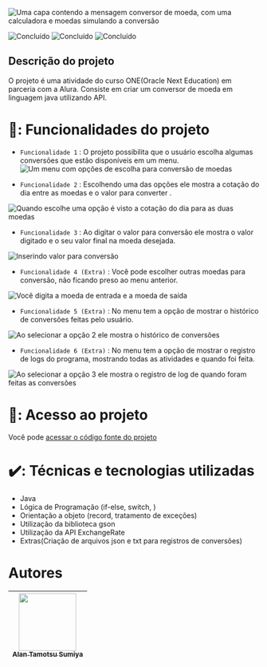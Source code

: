 
![Uma capa contendo a mensagem conversor de moeda, com uma calculadora e moedas simulando a conversão](https://github.com/user-attachments/assets/7f290b00-1c4d-4d25-9c37-779fdeb00507)



 ![Concluído](http://img.shields.io/static/v1?label=STATUS&message=Concluído&color=GREEN&style=for-the-badge) 
 ![Concluído](http://img.shields.io/static/v1?label=Data_lançamento&message=Maio&color=GREEN&style=for-the-badge) 
 ![Concluído](http://img.shields.io/static/v1?label=Versão&message=2.0&color=GREEN&style=for-the-badge)

<h2>Descrição do projeto</h2>
<p>O projeto é uma atividade do curso ONE(Oracle Next Education) em parceria com a Alura. Consiste em criar um conversor de moeda em linguagem java utilizando API.</p>

# 🔨: Funcionalidades do projeto

- `Funcionalidade 1` : O projeto possibilita que o usuário escolha algumas conversões que estão disponíveis em um menu.
 ![Um menu com opções de escolha para conversão de moedas](https://github.com/user-attachments/assets/efb8252b-2d48-4f89-9d74-14e1c20b33ff)

- `Funcionalidade 2` : Escolhendo uma das opções ele mostra a cotação do dia entre as moedas e o valor para converter .

![Quando escolhe uma opção é visto a cotação do dia para as duas moedas](https://github.com/user-attachments/assets/9b4a3eff-1d0f-475a-9a38-3a37784d0ea4)

- `Funcionalidade 3` : Ao digitar o valor para conversão ele mostra o valor digitado e o seu valor final na moeda desejada.
  
 ![Inserindo valor para conversão](https://github.com/user-attachments/assets/155656e2-9444-4f73-b17b-98a3dfe7466c)

 - `Funcionalidade 4 (Extra)` : Você pode escolher outras moedas para conversão, não ficando preso ao menu anterior.

![Você digita a moeda de entrada e a moeda de saída](https://github.com/user-attachments/assets/803c0b00-f363-4909-8926-b8bc9e591af2)

- `Funcionalidade 5 (Extra)` : No menu tem a opção de mostrar o histórico de conversões feitas pelo usuário.

![Ao selecionar a opção 2 ele mostra o histórico de conversões](https://github.com/user-attachments/assets/39ef542d-6d83-406a-b01a-9298a3163d50)

- `Funcionalidade 6 (Extra)` : No menu tem a opção de mostrar o registro de logs do programa, mostrando todas as atividades e quando foi feita.

![Ao selecionar a opção 3 ele mostra o registro de log de quando foram feitas as conversões](https://github.com/user-attachments/assets/c103d716-8413-4c50-9fff-b9d837c75448)



# 📂: Acesso ao projeto

Você pode <a href="https://github.com/alansumiya/conversor-moeda"> acessar o código fonte do projeto </a>

# ✔️: Técnicas e tecnologias utilizadas

- Java
- Lógica de Programação (if-else, switch, )
- Orientação a objeto (record, tratamento de exceções)
- Utilização da biblioteca gson
- Utilização da API ExchangeRate
- Extras(Criação de arquivos json e txt para registros de conversões)

# Autores
| [<img loading="lazy" src="https://github.com/alansumiya.png" width=115><br><sub>Alan Tamotsu Sumiya</sub>](https://github.com/alansumiya) | 
| :---: | 



